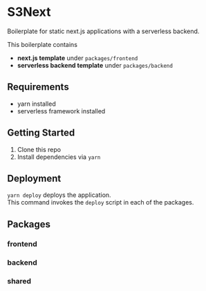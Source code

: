 # S3Next

Boilerplate for static next.js applications with a serverless backend.

This boilerplate contains

- **next.js template** under `packages/frontend`
- **serverless backend template** under `packages/backend`

## Requirements

- yarn installed
- serverless framework installed

## Getting Started

1. Clone this repo
2. Install dependencies via `yarn`

## Deployment

`yarn deploy` deploys the application.  
This command invokes the `deploy` script in each of the packages.

## Packages

### frontend

### backend

### shared
